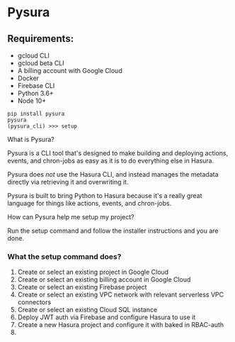 # Pysura

## Requirements:

- gcloud CLI
- gcloud beta CLI
- A billing account with Google Cloud
- Docker
- Firebase CLI
- Python 3.6+
- Node 10+

```commandline
pip install pysura
pysura
(pysura_cli) >>> setup
```

What is Pysura?

Pysura is a CLI tool that's designed to make building and deploying actions, events, and chron-jobs as 
easy as it is to do everything else in Hasura.

Pysura does *not* use the Hasura CLI, and instead manages the metadata directly via retrieving it and overwriting it.

Pysura is built to bring Python to Hasura because it's a really great language for things like actions, events, and
chron-jobs. 

How can Pysura help me setup my project?

Run the setup command and follow the installer instructions and you are done.

### What the setup command does?

1. Create or select an existing project in Google Cloud
2. Create or select an existing billing account in Google Cloud
3. Create or select an existing Firebase project
4. Create or select an existing VPC network with relevant serverless VPC connectors
5. Create or select an existing Cloud SQL instance
6. Deploy JWT auth via Firebase and configure Hasura to use it
7. Create a new Hasura project and configure it with baked in RBAC-auth
8. 